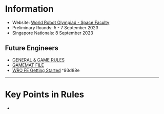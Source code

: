 # Information
- Website: [World Robot Olympiad - Space Faculty](https://spacefaculty.asia/world-robot-olympiad/)
- Preliminary Rounds: 5 - 7 September 2023
- Singapore Nationals: 8 September 2023

## Future Engineers
- [GENERAL & GAME RULES](https://spacefaculty.asia/wp-content/uploads/2023/02/WRO-FUTURE-ENGINEERS-RULES.pdf)
- [GAMEMAT FILE](https://spacefaculty.asia/wp-content/uploads/2023/02/WRO-2023_FutureEngineers_Playfield.pdf)
- [WRO FE Getting Started](https://world-robot-olympiad-association.github.io/future-engineers-gs/) ^93d88e

---
# Key Points in Rules
- 